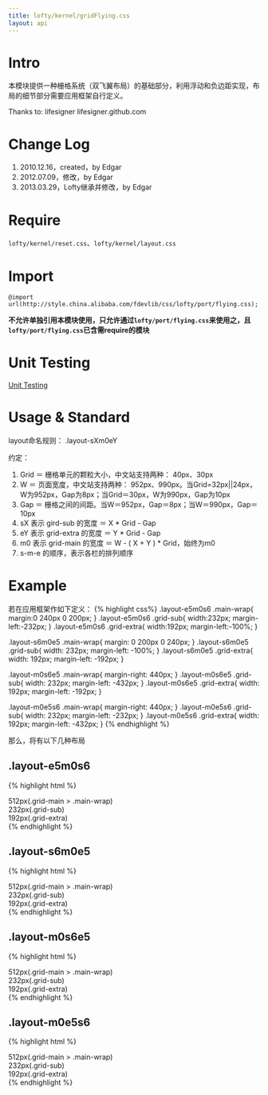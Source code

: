 ```yaml
---
title: lofty/kernel/gridFlying.css
layout: api
---
```


# Intro

本模块提供一种栅格系统（双飞翼布局）的基础部分，利用浮动和负边距实现，布局的细节部分需要应用框架自行定义。

Thanks to: lifesigner lifesigner.github.com

# Change Log

1. 2010.12.16，created，by Edgar
1. 2012.07.09，修改，by Edgar
1. 2013.03.29，Lofty继承并修改，by Edgar

# Require

`lofty/kernel/reset.css`、`lofty/kernel/layout.css`

# Import

    @import url(http://style.china.alibaba.com/fdevlib/css/lofty/port/flying.css);

**不允许单独引用本模块使用，只允许通过`lofty/port/flying.css`来使用之，且`lofty/port/flying.css`已含需require的模块**

# Unit Testing

[Unit Testing](/tests/specs/kernel/grid-flying/render.html)

# Usage & Standard

layout命名规则： .layout-sXm0eY

约定：

1. Grid ＝ 栅格单元的颗粒大小，中文站支持两种： 40px、30px
1. W ＝ 页面宽度，中文站支持两种： 952px、990px。当Grid=32px\|\|24px，W为952px，Gap为8px；当Grid＝30px，W为990px，Gap为10px
1. Gap ＝ 栅格之间的间距。当W＝952px，Gap＝8px；当W＝990px，Gap＝10px
1. sX 表示 gird-sub 的宽度 ＝ X * Grid - Gap
1. eY  表示 grid-extra 的宽度 ＝ Y * Grid - Gap
1. m0 表示 grid-main 的宽度 ＝ W - ( X + Y ) * Grid，始终为m0
1. s-m-e 的顺序，表示各栏的排列顺序

# Example

<script type="text/resource">
    <link href="/src/port/flying.css" rel="stylesheet"/>
    <style>
    .layout-e5m0s6 .main-wrap{ margin:0 240px 0 200px; }
    .layout-e5m0s6 .grid-sub{ width:232px; margin-left:-232px; }
    .layout-e5m0s6 .grid-extra{ width:192px; margin-left:-100%; }

    .layout-s6m0e5 .main-wrap{ margin: 0 200px 0 240px; }
    .layout-s6m0e5 .grid-sub{ width: 232px; margin-left: -100%; }
    .layout-s6m0e5 .grid-extra{ width: 192px; margin-left: -192px; }

    .layout-m0s6e5 .main-wrap{ margin-right: 440px; }
    .layout-m0s6e5 .grid-sub{ width: 232px; margin-left: -432px; }
    .layout-m0s6e5 .grid-extra{ width: 192px; margin-left: -192px; }

    .layout-m0e5s6 .main-wrap{ margin-right: 440px; }
    .layout-m0e5s6 .grid-sub{ width: 232px; margin-left: -232px; }
    .layout-m0e5s6 .grid-extra{ width: 192px; margin-left: -432px; }
    
    .layout div{ text-align: center; }
    .main-wrap{ background: pink; }
    .grid-sub{ background: gold; }
    .grid-extra{ background: aqua; }
    </style>
</script>

若在应用框架作如下定义：
{% highlight css%}
.layout-e5m0s6 .main-wrap{ margin:0 240px 0 200px; }
.layout-e5m0s6 .grid-sub{ width:232px; margin-left:-232px; }
.layout-e5m0s6 .grid-extra{ width:192px; margin-left:-100%; }

.layout-s6m0e5 .main-wrap{ margin: 0 200px 0 240px; }
.layout-s6m0e5 .grid-sub{ width: 232px; margin-left: -100%; }
.layout-s6m0e5 .grid-extra{ width: 192px; margin-left: -192px; }

.layout-m0s6e5 .main-wrap{ margin-right: 440px; }
.layout-m0s6e5 .grid-sub{ width: 232px; margin-left: -432px; }
.layout-m0s6e5 .grid-extra{ width: 192px; margin-left: -192px; }

.layout-m0e5s6 .main-wrap{ margin-right: 440px; }
.layout-m0e5s6 .grid-sub{ width: 232px; margin-left: -232px; }
.layout-m0e5s6 .grid-extra{ width: 192px; margin-left: -432px; }
{% endhighlight %}

那么，将有以下几种布局

## .layout-e5m0s6

{% highlight html %}
<div class="layout layout-e5m0s6">
    <div class="grid-main"><div class="main-wrap">512px(.grid-main > .main-wrap)</div></div>
    <div class="grid-sub">232px(.grid-sub)</div>
    <div class="grid-extra">192px(.grid-extra)</div>
</div>
{% endhighlight %}

<div class="demo">
    <script type="text/template" data-height="18px">
        <div class="w952">
            <div class="layout layout-e5m0s6">
                <div class="grid-main"><div class="main-wrap">512px(.grid-main > .main-wrap)</div></div>
                <div class="grid-sub">232px(.grid-sub)</div>
                <div class="grid-extra">192px(.grid-extra)</div>
            </div>
        </div>
    </script>
</div>

## .layout-s6m0e5

{% highlight html %}
<div class="layout layout-s6m0e5">
    <div class="grid-main"><div class="main-wrap">512px(.grid-main > .main-wrap)</div></div>
    <div class="grid-sub">232px(.grid-sub)</div>
    <div class="grid-extra">192px(.grid-extra)</div>
</div>
{% endhighlight %}

<div class="demo">
    <script type="text/template" data-height="18px">
        <div class="w952">
            <div class="layout layout-s6m0e5">
                <div class="grid-main"><div class="main-wrap">512px(.grid-main > .main-wrap)</div></div>
                <div class="grid-sub">232px(.grid-sub)</div>
                <div class="grid-extra">192px(.grid-extra)</div>
            </div>
        </div>
    </script>
</div>

## .layout-m0s6e5

{% highlight html %}
<div class="layout layout-m0s6e5">
    <div class="grid-main"><div class="main-wrap">512px(.grid-main > .main-wrap)</div></div>
    <div class="grid-sub">232px(.grid-sub)</div>
    <div class="grid-extra">192px(.grid-extra)</div>
</div>
{% endhighlight %}

<div class="demo">
    <script type="text/template" data-height="18px">
        <div class="w952">
            <div class="layout layout-m0s6e5">
                <div class="grid-main"><div class="main-wrap">512px(.grid-main > .main-wrap)</div></div>
                <div class="grid-sub">232px(.grid-sub)</div>
                <div class="grid-extra">192px(.grid-extra)</div>
            </div>
        </div>
    </script>
</div>

## .layout-m0e5s6

{% highlight html %}
<div class="layout layout-m0e5s6">
    <div class="grid-main"><div class="main-wrap">512px(.grid-main > .main-wrap)</div></div>
    <div class="grid-sub">232px(.grid-sub)</div>
    <div class="grid-extra">192px(.grid-extra)</div>
</div>
{% endhighlight %}

<div class="demo">
    <script type="text/template" data-height="18px">
        <div class="w952">
            <div class="layout layout-m0e5s6">
                <div class="grid-main"><div class="main-wrap">512px(.grid-main > .main-wrap)</div></div>
                <div class="grid-sub">232px(.grid-sub)</div>
                <div class="grid-extra">192px(.grid-extra)</div>
            </div>
        </div>
    </script>
</div>
